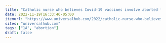 ```yaml
---
title: "Catholic nurse who believes Covid-19 vaccines involve aborted fetuses sues Boston Medical Center for firing her after she refused to get shots"
date: 2022-11-19T16:33:46-05:00
itemurl: "https://www.universalhub.com/2022/catholic-nurse-who-believes-covid-19-vaccines"
sites: "universalhub.com"
tags: ["1A", "abortion"]
draft: false
---
```


